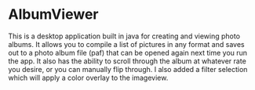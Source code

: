 # AlbumViewer

This is a desktop application built in java for creating and viewing photo albums. It allows you to compile a list of pictures in any format and saves out to a photo album file (paf) that
can be opened again next time you run the app. It also has the ability to scroll through the album at whatever rate you desire, or you can manually flip through. I also added a filter selection
which will apply a color overlay to the imageview.
